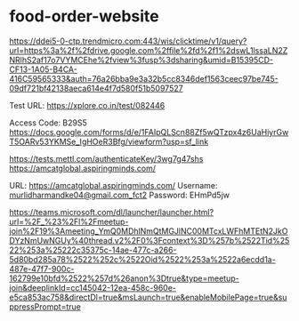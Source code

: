 # food-order-website
 
 https://ddei5-0-ctp.trendmicro.com:443/wis/clicktime/v1/query?url=https%3a%2f%2fdrive.google.com%2ffile%2fd%2f1%2dswL1lssaLN2ZNRlhS2af17o7VYMCEhe%2fview%3fusp%3dsharing&umid=B15395CD-CF13-1A05-B4CA-416C59565333&auth=76a26bba9e3a32b5cc8346def1563ceec97be745-09df721bf42138aeca614e4f7d580f51b5097527


Test URL: https://xplore.co.in/test/082446

Access Code: B29S5
https://docs.google.com/forms/d/e/1FAIpQLScn88Zf5wQTzpx4z6UaHiyrGwT5OARv53YKMSe_IgHOeR3Bfg/viewform?usp=sf_link

https://tests.mettl.com/authenticateKey/3wg7g47shs
https://amcatglobal.aspiringminds.com/



URL: https://amcatglobal.aspiringminds.com/
Username: murlidharmandke04@gmail.com_fct2
Password: EHmPd5jw

https://teams.microsoft.com/dl/launcher/launcher.html?url=%2F_%23%2Fl%2Fmeetup-join%2F19%3Ameeting_YmQ0MDhlNmQtMGJlNC00MTcxLWFhMTEtN2JkODYzNmUwNGUy%40thread.v2%2F0%3Fcontext%3D%257b%2522Tid%2522%253a%25222c35375c-14ae-477c-a266-5d80bd285a78%2522%252c%2522Oid%2522%253a%2522a6ecdd1a-487e-47f7-900c-162799e10bfd%2522%257d%26anon%3Dtrue&type=meetup-join&deeplinkId=cc145042-12ea-458c-960e-e5ca853ac758&directDl=true&msLaunch=true&enableMobilePage=true&suppressPrompt=true
